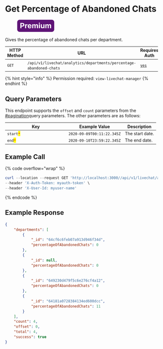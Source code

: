 # Get Percentage of Abandoned Chats

<figure><img src="../../../../../../../.gitbook/assets/Premium.svg" alt=""><figcaption></figcaption></figure>

Gives the percentage of abandoned chats per department.

<table><thead><tr><th width="163">HTTP Method</th><th width="305">URL</th><th>Requires Auth</th></tr></thead><tbody><tr><td><code>GET</code></td><td><code>/api/v1/livechat/analytics/departments/percentage-abandoned-chats</code></td><td><a href="../../../authentication-endpoints/"><code>yes</code></a></td></tr></tbody></table>

{% hint style="info" %}
Permission required: `view-livechat-manager`
{% endhint %}

## Query Parameters

This endpoint supports the `offset` and `count` parameters from the [#pagination](../../../../#pagination "mention")query parameters. The other parameters are as follows:

<table><thead><tr><th width="188.33333333333331">Key</th><th>Example Value</th><th>Description</th></tr></thead><tbody><tr><td><code>start</code><mark style="color:red;"><code>*</code></mark></td><td><code>2020-09-09T00:11:22.345Z</code></td><td>The start date.</td></tr><tr><td><code>end</code><mark style="color:red;"><code>*</code></mark></td><td><code>2020-09-10T23:59:22.345Z</code></td><td>The end date.</td></tr></tbody></table>

## Example Call

{% code overflow="wrap" %}
```powershell
curl --location --request GET 'http://localhost:3000//api/v1/livechat/analytics/departments/percentage-abandoned-chats?start=2020-02-12T00:11:22.345Z&end=2020-02-18T23:59:22.345Z' \
--header 'X-Auth-Token: myauth-token' \
--header 'X-User-Id: myuser-name'
```
{% endcode %}

## Example Response

```json
{
    "departments": [
        {
            "_id": "64cf6c6feb07a913d946f34d",
            "percentageOfAbandonedChats": 0
        },
        {
            "_id": null,
            "percentageOfAbandonedChats": 0
        },
        {
            "_id": "649230d479f5c6e276cf4a12",
            "percentageOfAbandonedChats": 0
        },
        {
            "_id": "64181a0728384134ed600dcc",
            "percentageOfAbandonedChats": 11
        }
    ],
    "count": 4,
    "offset": 0,
    "total": 4,
    "success": true
}
```
